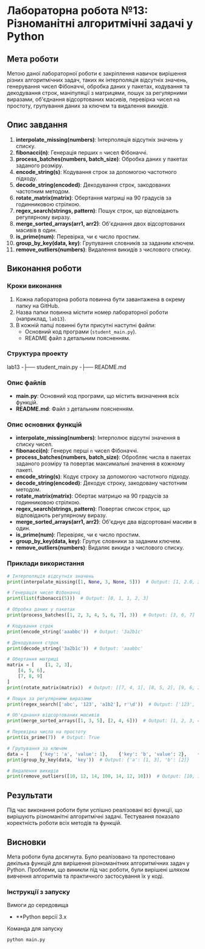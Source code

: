 # Лабораторна робота №13: Різноманітні алгоритмічні задачі у Python

## Мета роботи
Метою даної лабораторної роботи є закріплення навичок вирішення різних алгоритмічних задач, таких як інтерполяція відсутніх значень, генерування чисел Фібоначчі, обробка даних у пакетах, кодування та декодування строк, маніпуляції з матрицями, пошук за регулярними виразами, об'єднання відсортованих масивів, перевірка чисел на простоту, групування даних за ключем та видалення викидів.

## Опис завдання
1. **interpolate_missing(numbers)**: Інтерполяція відсутніх значень у списку.
2. **fibonacci(n)**: Генерація перших `n` чисел Фібоначчі.
3. **process_batches(numbers, batch_size)**: Обробка даних у пакетах заданого розміру.
4. **encode_string(s)**: Кодування строк за допомогою частотного підходу.
5. **decode_string(encoded)**: Декодування строк, закодованих частотним методом.
6. **rotate_matrix(matrix)**: Обертання матриці на 90 градусів за годинниковою стрілкою.
7. **regex_search(strings, pattern)**: Пошук строк, що відповідають регулярному виразу.
8. **merge_sorted_arrays(arr1, arr2)**: Об'єднання двох відсортованих масивів в один.
9. **is_prime(num)**: Перевірка, чи є число простим.
10. **group_by_key(data, key)**: Групування словників за заданим ключем.
11. **remove_outliers(numbers)**: Видалення викидів з числового списку.

## Виконання роботи
### Кроки виконання
1. Кожна лабораторна робота повинна бути завантажена в окрему папку на GitHub.
2. Назва папки повинна містити номер лабораторної роботи (наприклад, `lab13`).
3. В кожній папці повинні бути присутні наступні файли:
   - Основний код програми (`student_main.py`).
   - README файл з детальним поясненням.

### Структура проекту
lab13
-├── student_main.py
-├── README.md

### Опис файлів
- **main.py**: Основний код програми, що містить визначення всіх функцій.
- **README.md**: Файл з детальним поясненням.

### Опис основних функцій
- **interpolate_missing(numbers)**: Інтерполює відсутні значення в списку чисел.
- **fibonacci(n)**: Генерує перші `n` чисел Фібоначчі.
- **process_batches(numbers, batch_size)**: Обробляє числа в пакетах заданого розміру та повертає максимальні значення в кожному пакеті.
- **encode_string(s)**: Кодує строку за допомогою частотного підходу.
- **decode_string(encoded)**: Декодує строку, закодовану частотним методом.
- **rotate_matrix(matrix)**: Обертає матрицю на 90 градусів за годинниковою стрілкою.
- **regex_search(strings, pattern)**: Повертає список строк, що відповідають регулярному виразу.
- **merge_sorted_arrays(arr1, arr2)**: Об'єднує два відсортовані масиви в один.
- **is_prime(num)**: Перевіряє, чи є число простим.
- **group_by_key(data, key)**: Групує словники за заданим ключем.
- **remove_outliers(numbers)**: Видаляє викиди з числового списку.

### Приклади використання
```python
# Інтерполяція відсутніх значень
print(interpolate_missing([1, None, 3, None, 5]))  # Output: [1, 2.0, 3, 4.0, 5]

# Генерація чисел Фібоначчі
print(list(fibonacci(5)))  # Output: [0, 1, 1, 2, 3]

# Обробка даних у пакетах
print(process_batches([1, 2, 3, 4, 5, 6, 7], 3))  # Output: [3, 6, 7]

# Кодування строк
print(encode_string('aaabbc'))  # Output: '3a2b1c'

# Декодування строк
print(decode_string('3a2b1c'))  # Output: 'aaabbc'

# Обертання матриці
matrix = [    [1, 2, 3],
    [4, 5, 6],
    [7, 8, 9]
]
print(rotate_matrix(matrix))  # Output: [[7, 4, 1], [8, 5, 2], [9, 6, 3]]

# Пошук за регулярними виразами
print(regex_search(['abc', '123', 'a1b2'], r'\d'))  # Output: ['123', 'a1b2']

# Об'єднання відсортованих масивів
print(merge_sorted_arrays([1, 3, 5], [2, 4, 6]))  # Output: [1, 2, 3, 4, 5, 6]

# Перевірка числа на простоту
print(is_prime(7))  # Output: True

# Групування за ключем
data = [    {'key': 'a', 'value': 1},    {'key': 'b', 'value': 2},    {'key': 'a', 'value': 3}]
print(group_by_key(data, 'key'))  # Output: {'a': [1, 3], 'b': [2]}

# Видалення викидів
print(remove_outliers([10, 12, 14, 100, 14, 12, 10]))  # Output: [10, 12, 14, 14, 12, 10]
```

## Результати
Під час виконання роботи були успішно реалізовані всі функції, що вирішують різноманітні алгоритмічні задачі. Тестування показало коректність роботи всіх методів та функцій.

## Висновки
Мета роботи була досягнута. Було реалізовано та протестовано декілька функцій для вирішення різноманітних алгоритмічних задач у Python. Проблеми, що виникли під час роботи, були вирішені шляхом вивчення алгоритмів та практичного застосування їх у коді.

### Інструкції з запуску

Вимоги до середовища
- **Python версії 3.x

Команда для запуску
```
python main.py
```

